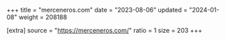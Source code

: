 +++
title = "merceneros.com"
date = "2023-08-06"
updated = "2024-01-08"
weight = 208188

[extra]
source = "https://merceneros.com/"
ratio = 1
size = 203
+++
